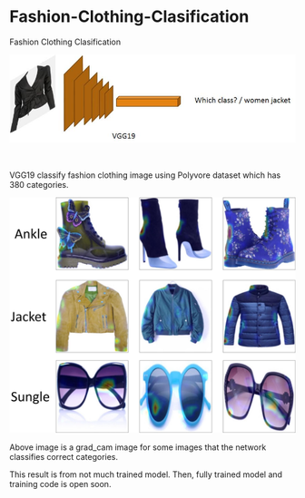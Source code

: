 # Fashion-Clothing-Clasification
Fashion Clothing Clasification

<div align="center"><img src="https://github.com/Jungjaewon/Fashion-Clothing-Clasification/blob/master/Fashion_Clothing_Clasification.jpg" width="600" ></div>

&nbsp;
&nbsp;

VGG19 classify fashion clothing image using Polyvore dataset which has 380 categories.



<div align="center"><img src="https://github.com/Jungjaewon/Fashion-Clothing-Clasification/blob/master/grad_cam_img.jpg" width="600" ></div>

Above image is a grad_cam image for some images that the network classifies correct categories.

This result is from not much trained model. Then, fully trained model and training code is open soon.

